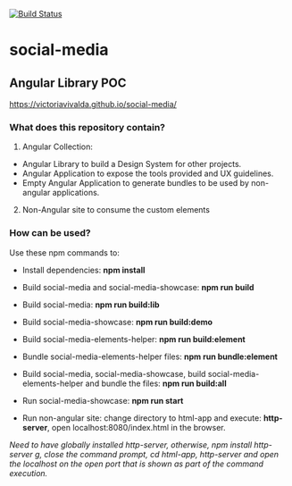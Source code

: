 [![Build Status](https://travis-ci.org/victoriavivalda/social-media.svg?branch=master)](https://travis-ci.org/victoriavivalda/social-media)


# social-media
## Angular Library POC 

https://victoriavivalda.github.io/social-media/

### What does this repository contain?

1. Angular Collection:
  - Angular Library to build a Design System for other projects. 
  - Angular Application to expose the tools provided and UX guidelines.
  - Empty Angular Application to generate bundles to be used by non-angular applications.
2. Non-Angular site to consume the custom elements

### How can be used?

Use these npm commands to:

- Install dependencies: **npm install**
- Build social-media and social-media-showcase: **npm run build**
- Build social-media: **npm run build:lib**
- Build social-media-showcase: **npm run build:demo**
- Build social-media-elements-helper: **npm run build:element**
- Bundle social-media-elements-helper files: **npm run bundle:element**
- Build social-media, social-media-showcase, build social-media-elements-helper and bundle the files: **npm run build:all**
- Run social-media-showcase: **npm run start**

- Run non-angular site: change directory to html-app and execute: **http-server**, open localhost:8080/index.html in the browser. 

*Need to have globally installed http-server, otherwise, npm install http-server g, close the command prompt, cd html-app, http-server and open the localhost on the open port that is shown as part of the command execution.*
